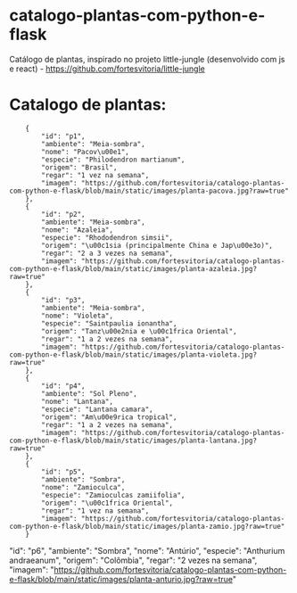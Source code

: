 # catalogo-plantas-com-python-e-flask
Catálogo de plantas, inspirado no projeto little-jungle (desenvolvido com js e react) - https://github.com/fortesvitoria/little-jungle

# Catalogo de plantas:
        {
            "id": "p1",
            "ambiente": "Meia-sombra",
            "nome": "Pacov\u00e1",
            "especie": "Philodendron martianum",
            "origem": "Brasil",
            "regar": "1 vez na semana",
            "imagem": "https://github.com/fortesvitoria/catalogo-plantas-com-python-e-flask/blob/main/static/images/planta-pacova.jpg?raw=true"
        },
        {
            "id": "p2",
            "ambiente": "Meia-sombra",
            "nome": "Azaleia",
            "especie": "Rhododendron simsii",
            "origem": "\u00c1sia (principalmente China e Jap\u00e3o)",
            "regar": "2 a 3 vezes na semana",
            "imagem": "https://github.com/fortesvitoria/catalogo-plantas-com-python-e-flask/blob/main/static/images/planta-azaleia.jpg?raw=true"
        },
        {
            "id": "p3",
            "ambiente": "Meia-sombra",
            "nome": "Violeta",
            "especie": "Saintpaulia ionantha",
            "origem": "Tanz\u00e2nia e \u00c1frica Oriental",
            "regar": "1 a 2 vezes na semana",
            "imagem": "https://github.com/fortesvitoria/catalogo-plantas-com-python-e-flask/blob/main/static/images/planta-violeta.jpg?raw=true"
        },
        {
            "id": "p4",
            "ambiente": "Sol Pleno",
            "nome": "Lantana",
            "especie": "Lantana camara",
            "origem": "Am\u00e9rica tropical",
            "regar": "1 a 2 vezes na semana",
            "imagem": "https://github.com/fortesvitoria/catalogo-plantas-com-python-e-flask/blob/main/static/images/planta-lantana.jpg?raw=true"
        },
        {
            "id": "p5",
            "ambiente": "Sombra",
            "nome": "Zamioculca",
            "especie": "Zamioculcas zamiifolia",
            "origem": "\u00c1frica Oriental",
            "regar": "1 vez na semana",
            "imagem": "https://github.com/fortesvitoria/catalogo-plantas-com-python-e-flask/blob/main/static/images/planta-zamio.jpg?raw=true"
        }



"id": "p6",
            "ambiente": "Sombra",
            "nome": "Antúrio",
            "especie": "Anthurium andraeanum",
            "origem": "Colômbia",
            "regar": "2 vezes na semana",
            "imagem": "https://github.com/fortesvitoria/catalogo-plantas-com-python-e-flask/blob/main/static/images/planta-anturio.jpg?raw=true"